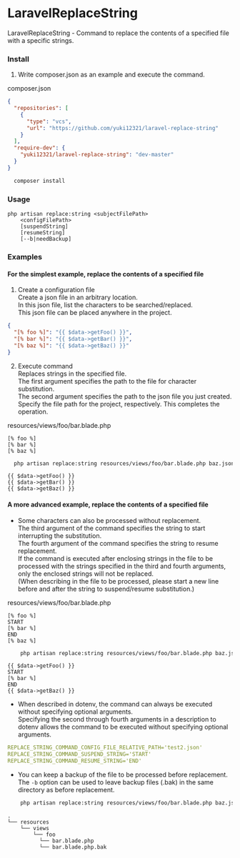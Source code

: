 # LaravelReplaceString

LaravelReplaceString - Command to replace the contents of a specified file with a specific strings.

### Install

1. Write composer.json as an example and execute the command.

composer.json

```json
{
  "repositories": [
    {
      "type": "vcs",
      "url": "https://github.com/yuki12321/laravel-replace-string"
    }
  ],
  "require-dev": {
    "yuki12321/laravel-replace-string": "dev-master"
  }
}
```

```bash
  composer install
```

### Usage

```
php artisan replace:string <subjectFilePath>
    <configFilePath>
    [suspendString]
    [resumeString]
    [--b|needBackup]
```

### Examples

#### For the simplest example, replace the contents of a specified file

1. Create a configuration file  
   Create a json file in an arbitrary location.  
   In this json file, list the characters to be searched/replaced.  
   This json file can be placed anywhere in the project.

```json
{
  "[% foo %]": "{{ $data->getFoo() }}",
  "[% bar %]": "{{ $data->getBar() }}",
  "[% baz %]": "{{ $data->getBaz() }}"
}
```

2. Execute command  
   Replaces strings in the specified file.  
   The first argument specifies the path to the file for character substitution.  
   The second argument specifies the path to the json file you just created. Specify the file path for the project, respectively. This completes the operation.

resources/views/foo/bar.blade.php

```plane
[% foo %]
[% bar %]
[% baz %]
```

```bash
  php artisan replace:string resources/views/foo/bar.blade.php baz.json
```

```plane
{{ $data->getFoo() }}
{{ $data->getBar() }}
{{ $data->getBaz() }}
```

#### A more advanced example, replace the contents of a specified file

- Some characters can also be processed without replacement.  
  The third argument of the command specifies the string to start interrupting the substitution.  
  The fourth argument of the command specifies the string to resume replacement.  
  If the command is executed after enclosing strings in the file to be processed with the strings specified in the third and fourth arguments, only the enclosed strings will not be replaced.  
  (When describing in the file to be processed, please start a new line before and after the string to suspend/resume substitution.)

resources/views/foo/bar.blade.php

```plane
[% foo %]
START
[% bar %]
END
[% baz %]
```

```bash
    php artisan replace:string resources/views/foo/bar.blade.php baz.json START END
```

```plane
{{ $data->getFoo() }}
START
[% bar %]
END
{{ $data->getBaz() }}
```

- When described in dotenv, the command can always be executed without specifying optional arguments.  
  Specifying the second through fourth arguments in a description to dotenv allows the command to be executed without specifying optional arguments.

```yaml
REPLACE_STRING_COMMAND_CONFIG_FILE_RELATIVE_PATH='test2.json'
REPLACE_STRING_COMMAND_SUSPEND_STRING='START'
REPLACE_STRING_COMMAND_RESUME_STRING='END'
```

- You can keep a backup of the file to be processed before replacement.  
  The `-b` option can be used to leave backup files (.bak) in the same directory as before replacement.

```bash
    php artisan replace:string resources/views/foo/bar.blade.php baz.json -b
```

```plane
.
└── resources
    └── views
        └── foo
          └── bar.blade.php
          └── bar.blade.php.bak
```
